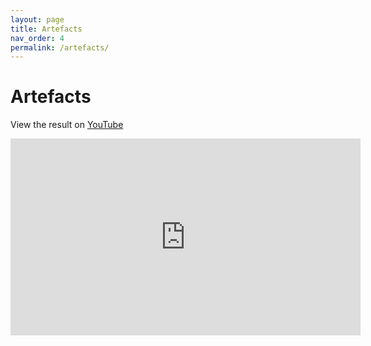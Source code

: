 ```yaml
---
layout: page
title: Artefacts
nav_order: 4
permalink: /artefacts/
---
```


# Artefacts

View the result on [YouTube](https://youtu.be/Pzpuu87DBRg)
<iframe width="560" height="315" src="https://www.youtube.com/embed/Pzpuu87DBRg" frameborder="0" allow="accelerometer; autoplay; encrypted-media; gyroscope; picture-in-picture" allowfullscreen></iframe>